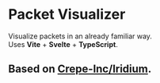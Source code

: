 # Packet Visualizer
Visualize packets in an already familiar way.\
Uses **Vite** + **Svelte** + **TypeScript**.

## Based on [Crepe-Inc/Iridium](https://github.com/Crepe-Inc/Iridium).
